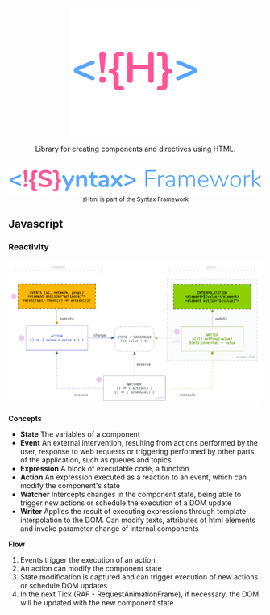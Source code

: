 <div align="center">
    <img src="./docs/logo.png" />
    <p align="center">
        Library for creating components and directives using HTML.
    </p> 
</div>


[//]: # ([![Build Status]&#40;https://github.com/syntax-framework/shtml/workflows/CI/badge.svg&#41;]&#40;https://github.com/syntax-framework/shtml/actions/workflows/ci.yml&#41;)
[//]: # ([![Documentation]&#40;https://img.shields.io/badge/documentation-gray&#41;]&#40;https://syntax-framework.com/shtml&#41;)

<br>
<div align="center">
    <a href="syntax-framework.com"><img src="./docs/logo-syntax-framework.png" /></a>
    <small align="center">
        sHtml is part of the Syntax Framework
    </small>
</div>

## Javascript

### Reactivity

![docs/js-flows.png](docs/js-flows.png)

**Concepts**

- **State** The variables of a component
- **Event** An external intervention, resulting from actions performed by the user, response to web requests or  triggering performed by other parts of the application, such as queues and topics
- **Expression** A block of executable code, a function
- **Action** An expression executed as a reaction to an event, which can modify the component's state
- **Watcher** Intercepts changes in the component state, being able to trigger new actions or schedule the execution of a DOM update
- **Writer** Applies the result of executing expressions through template interpolation to the DOM. Can modify texts, attributes of html elements and invoke parameter change of internal components

**Flow**

1. Events trigger the execution of an action
2. An action can modify the component state
3. State modification is captured and can trigger execution of new actions or schedule DOM updates
4. In the next Tick (RAF - RequestAnimationFrame), if necessary, the DOM will be updated with the new component state
